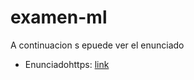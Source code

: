 # examen-ml

A continuacion s epuede ver el enunciado

- Enunciadohttps:
[link](https://github.com/joaquinteromo7/xmenTest/new/master/ejercicio/Examen%20Mercadolibre%202017%20-%20Mutantes.pdf)
